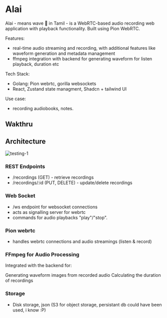 # Alai
Alai - means wave 🌊 in Tamil - is a WebRTC-based audio recording web application with playback functionality. Built using Pion WebRTC.

Features:

- real-time audio streaming and recording, with additional features like waveform generation and metadata management
- ffmpeg integration with backend for generating waveform for listen playback, duration etc

Tech Stack:

- Golang: Pion webrtc, gorilla websockets
- React, Zustand state managment, Shadcn + tailwind UI

Use case:

- recording audiobooks, notes.

## Wakthru

## Architecture
![testing-1](https://github.com/user-attachments/assets/ad3d0abc-b241-400d-8936-ea4391a95893)

### REST Endpoints

- /recordings (GET) - retrieve recordings
- /recordings/:id (PUT, DELETE) - update/delete recordings

### Web Socket

- /ws endpoint for websocket connections
- acts as signalling server for webrtc
- commands for audio playbacks "play"/"stop".

### Pion webrtc

- handles webrtc connections and audio streamings (listen & record)

### FFmpeg for Audio Processing

Integrated with the backend for:

Generating waveform images from recorded audio
Calculating the duration of recordings

### Storage

- Disk storage, json (S3 for object storage, persistant db could have been used, i know :P)

